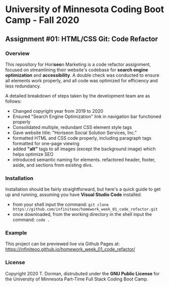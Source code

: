 # University of Minnesota Coding Boot Camp - Fall 2020 
## Assignment #01: HTML/CSS Git: Code Refactor


### Overview

This repository for Hori**seo**n Marketing is a code refactor assignment, focused on streamlining their website's 
codebase for **search engine optimization** and **accessibility**.  A double check was conducted to ensure all 
elements work properly, and all code was optimized for efficiency and less redundancy.  

A detailed breakdown of steps taken by the development team are as follows:


* Changed copyright year from 2019 to 2020
* Ensured "Search Engine Optimization" link in navigation bar functioned properly
* Consolidated multiple, redundant CSS element style tags
* Gave website title: "Horiseon Social Solution Services, Inc."
* formatted HTML and CSS code properly, including paragraph tags formatted for one-page viewing
* added **"alt"** tags to all images (except the background image) which helps optimize SEO
* introduced semantic naming for elements. refactored header, footer, aside, and sections from existing divs.


### Installation

Installation should be fairly straightforward, but here's a quick guide to get up and running, assuming you have **Visual Studio Code** installed.

* from your shell input the command: `git clone https://github.com/infiniteoo/homework_week_01_code_refactor.git`
* once downloaded, from the working directory in the shell input the command: `code .`


### Example

This project can be previewed live via Github Pages at: https://infiniteoo.github.io/homework_week_01_code_refactor/


### License

Copyright 2020 T. Dorman, distrubuted under the **GNU Public License** for the University of Minnesota Part-Time Full Stack Coding Boot Camp.














